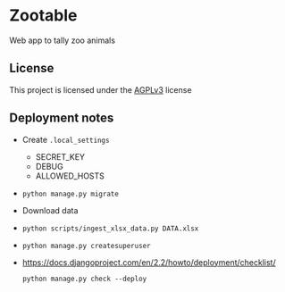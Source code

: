 # Zootable

Web app to tally zoo animals

## License

This project is licensed under the [AGPLv3](http://www.gnu.org/licenses/agpl-3.0.html) license

## Deployment notes

- Create `.local_settings`

  - SECRET_KEY
  - DEBUG
  - ALLOWED_HOSTS

- `python manage.py migrate`

- Download data

- `python scripts/ingest_xlsx_data.py DATA.xlsx`

- `python manage.py createsuperuser`

- https://docs.djangoproject.com/en/2.2/howto/deployment/checklist/

  `python manage.py check --deploy`
